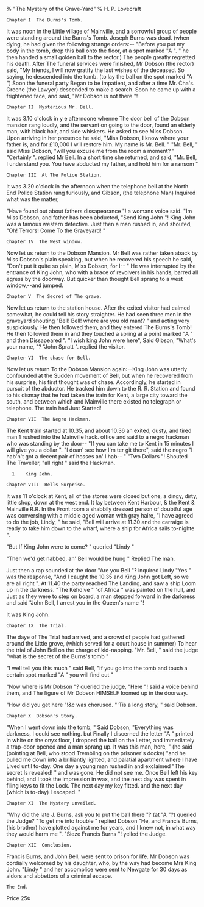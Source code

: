 % "The Mystery of the Grave-Yard" 
%  H. P. Lovecraft

        

  

    Chapter I  The Burns's Tomb.    

It was noon in the Little village of Mainville, and a sorrowful group of people were standing
around the Burns's Tomb. Joseph Burns was dead. (when dying, he had given the following
strange orders:-- "Before you put my body in the tomb, drop this ball onto the floor,
at a spot marked  "A ". " he then handed a small golden ball to the rector.)
The people greatly regretted his death. After The funeral services were finished, Mr Dobson
(the rector) said,  "My friends, I will now gratify the last wishes of the deceased. So
saying, he descended into the tomb. (to lay the ball on the spot marked  "A ") Soon
the funeral party Began to be impatient, and after a time Mr. Cha's. Greene (the Lawyer)
descended to make a search. Soon he came up with a frightened face, and said,  "Mr Dobson
is   not there "!    

    Chapter II  Mysterious Mr. Bell.    

It was 3.10 o'clock in y    e     afternoone
whenne The door bell of the Dobson mansion rang loudly, and the servant on going to the door,
found an elderly man, with black hair, and side whiskers. He asked to see Miss Dobson. Upon
arriving in her presence he said,  "Miss Dobson, I know where your father is, and for &pound;10,000
I will restore him. My name is Mr. Bell. "  "Mr. Bell, " said Miss Dobson,  "will
you excuse me from the room a moment? "  "Certainly ". replied Mr Bell. In a
short time she returned, and said,  "Mr. Bell, I understand you. You have abducted my father,
and hold him for a ransom "  

    Chapter III  At The Police Station.    

It was 3.20 o'clock in the afternoon when the telephone bell at the North
End Police Station rang furiously, and Gibson, (the telephone Man) Inquired what was the matter,  

   "Have found out about fathers dissapearance "! a womans voice said.
 "Im Miss Dobson, and father has been abducted,  "Send King John "! King John
was a famous western detective. Just then a man rushed in, and shouted,  "Oh! Terrors!
Come To the Graveyard! "  

    Chapter IV  The West window.    

Now let us return to the Dobson Mansion. Mr Bell was rather taken aback by
Miss Dobson's plain speaking, but when he recovered his speech he said,  "Don't
put it quite so plain, Miss Dobson, for I-- " He was interrupted by the entrance of
King John, who with a brace of revolvers in his hands, barred all egress by the doorway. But
quicker than thought Bell sprang to a west window,--and jumped.  

    Chapter V  The Secret of The grave.    

Now let us return to the station house. After the exited visitor had calmed
somewhat, he could tell his story straighter. He had seen three men in the graveyard shouting
 "Bell! Bell! where are you old man!? " and acting very suspiciously. He then followed
them, and   they entered The Burns's Tomb!   He then followed them in and they touched
a spring at a point marked  "A " and then Dissapeared ".  "I wish king John
were here", Said Gibson,  "What's your name, "?  "John Spratt ".
replied the visitor.  

    Chapter VI  The chase for Bell.    

Now let us return To the Dobson Mansion again:--King John was utterly
confounded at the Sudden movement of Bell, but when he recovered from his surprise, his first
thought was of chase. Accordingly, he started in pursuit of the abductor. He tracked him down
to the R. R. Station and found to his dismay that he had taken the train for Kent, a large city
toward the south, and between which and Mainville there existed no telegraph or telephone. The
train had Just Started!  

    Chapter VII  The Negro Hackman.    

The Kent train started at 10.35, and about 10.36 an exited, dusty, and tired
man    1     rushed into the Mainville hack. office and said to a
negro hackman who was standing by the door-- "If you can take me to Kent in 15 minutes
I will give you a dollar ".  "I doan' see how I'm ter git there",
said the negro  "I hab'n't got a decent pair of hosses an' I hab-- "
 "Two Dollars "! Shouted The Traveller,  "all right " said the Hackman.  

      1    King John.  

    Chapter VIII  Bells Surprise.    

It was 11 o'clock at Kent, all of the stores were closed but one, a dingy,
dirty, little shop, down at the west end. It lay between Kent Harbour, & the Kent &
Mainville R.R. In the Front room a shabbily dressed person of doubtful age was conversing with
a middle aged woman with gray haire,  "I have agreed to do the job, Lindy, " he said,
 "Bell will arrive at 11.30 and the carraige is ready to take him down to the wharf, where
a ship for Africa sails to-nighte ".  

   "But If King John were to come? " queried  "Lindy "  

   "Then we'd get nabbed, an' Bell would be hung " Replied
The man.  

  Just then a rap sounded at the door  "Are you Bell "? inquired Lindy
 "Yes " was the response,  "And I caught the 10.35 and King John got Left, so
we are all right ". At 11.40 the party reached The Landing, and saw a ship Loom up in the
darkness.  "The Kehdive "  "of Africa " was painted on the hull, and Just
as they were to step on board, a man stepped forward in the darkness and said  "John Bell,
I arrest you in the Queen's name "!  

  It was King John.  

    Chapter IX  The Trial.    

The daye of The Trial had arrived, and a crowd of people had gathered around
the Little grove, (which served for a court house in summer) To hear the trial of John Bell
on the charge of kid-napping.  "Mr. Bell, " said the judge  "what is the
secret of the Burns's tomb "  

   "I well tell you this much " said Bell,  "If you go into the
tomb and touch a certain spot marked  "A " you will find out "  

   "Now where is Mr Dobson "? queried the judge,  "Here "!
said a voice behind them, and The   figure of Mr Dobson HIMSELF   loomed up in the doorway.  

   "How did you get here "!&c was chorused.  "'Tis
a long story, " said Dobson.  

    Chapter X  Dobson's Story.    

 "When I went down into the tomb, " Said Dobson,  "Everything
was darkness, I could see nothing. but Finally I discerned the letter  "A " printed
in white on the onyx floor, I dropped the ball on the Letter, and immediately a trap-door
opened and a man sprang up. It was this man, here, " (he said (pointing at Bell, who stood
Trembling on the prisoner's docke)  "and he pulled me down into a brilliantly lighted,
and palatial apartment where I have Lived until to-day. One day a young man rushed in
and exclaimed  "The secret Is revealed! " and was gone. He did not see me. Once Bell
left his key behind, and I took the impression in wax, and the next day was spent in filing
keys to fit the Lock. The next day my key fitted. and the next day (which is to-day) I
escaped. "  

    Chapter XI  The Mystery unveiled.    

 "Why did the late J. Burns, ask you to put the ball there "? (at
 "A "?) queried the Judge?  "To get me into trouble " replied Dobson  "He,
and Francis Burns, (his brother) have plotted against me for years, and I knew not, in what
way they would harm me ".  "Sieze Francis Burns "! yelled the Judge.  

    Chapter XII  Conclusion.    

Francis Burns, and John Bell, were sent to prison for life. Mr Dobson was cordially
welcomed by his daughter, who, by the way had become Mrs King John.  "Lindy " and
her accomplice were sent to Newgate for 30 days as aidors and abbettors of a criminal escape.  

    The End.    

  Price 25&cent;  
